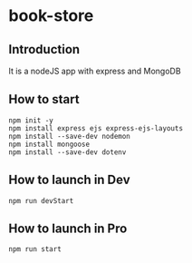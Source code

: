 # book-store

## Introduction
It is a nodeJS app with express and MongoDB

## How to start
```
npm init -y
npm install express ejs express-ejs-layouts
npm install --save-dev nodemon
npm install mongoose
npm install --save-dev dotenv
```

## How to launch in Dev
```
npm run devStart
```

## How to launch in Pro
```
npm run start
```
